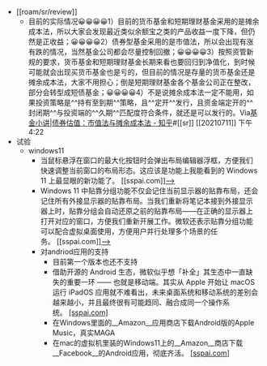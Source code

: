- [[roam/sr/review]]
    - 目前的实际情况😀😀😀😀1）目前的货币基金和短期理财基金采用的是摊余成本法，所以大家会发现最近类似余额宝之类的产品收益一度下降，但仍然是正收益；😀😀😀😀2）债券型基金采用的是市值法，所以会出现有涨有跌的情况，当然基金公司都会尽量控制回撤；😀😀😀😀3）按照资管新规的要求，货币基金和短期理财基金长期来看也要回归到净值化，到时候可能就会出现买货币基金也是亏的，但目前的情况是存量的货币基金还是摊余成本法，大家不用担心；倒是短期理财基金各个基金公司正在整改，部分会转型成短债基金；😀😀😀😀4）不是说摊余成本法一定不能用，如果投资策略是^^持有至到期^^策略，且^^定开^^发行，且资金端定开的^^封闭期^^与投资端的^^久期^^匹配度符合条件，就还是可以发行的。Via[基金小讲|债券估值：市值法与摊余成本法 - 知乎](https://zhuanlan.zhihu.com/p/75447900)#[[sr]] [[20210711]] 下午4:22
- 试验
    - windows11
        - 当鼠标悬浮在窗口的最大化按钮时会弹出布局编辑器浮框，方便我们快速调整当前窗口的布局形态。这应该是功能上我能看到的 Windows 11 上最显眼的新功能了。 [[sspai.com]][-->](https://sspai.com/post/67328)
        - Windows 11 中贴靠分组功能不仅会记住当前显示器的贴靠布局，还会记住所有外接显示器的贴靠布局。当我们重新将笔记本接到外接显示器上时，贴靠分组会自动还原之前的贴靠布局——在正确的显示器上打开对应的窗口，方便我们重新开展工作。微软还表示贴靠分组功能可以配合虚拟桌面使用，方便用户并行处理多个场景的任务。 [[sspai.com]][-->](https://sspai.com/post/67413)
        - 对andriod应用的支持
            - 目前第一个版本也还不支持 
            - 借助开源的 Android 生态，微软似乎想「补全」其生态中一直缺失的重要一环 —— 也就是移动端。其实从 Apple 开始让 macOS 运行 iPadOS 应用就不难看出，未来桌面系统和移动系统的差别会越来越小，并且最终很有可能趋同、融合成同一个操作系统。 [[sspai.com]](https://sspai.com/post/67413)
            - 在Windows里面的__Amazon__应用商店下载Android版的Apple Music，真实MAGA
            - 在mac的虚拟机里装的Windows11上的__Amazon__商店下载__Facebook__的Android应用，彻底齐活。 [[sspai.com]](https://sspai.com/post/67413)
